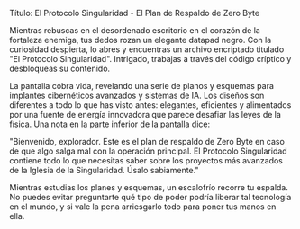 Título: El Protocolo Singularidad - El Plan de Respaldo de Zero Byte

Mientras rebuscas en el desordenado escritorio en el corazón de la fortaleza enemiga, tus dedos rozan un elegante datapad negro. Con la curiosidad despierta, lo abres y encuentras un archivo encriptado titulado "El Protocolo Singularidad". Intrigado, trabajas a través del código críptico y desbloqueas su contenido.

La pantalla cobra vida, revelando una serie de planos y esquemas para implantes cibernéticos avanzados y sistemas de IA. Los diseños son diferentes a todo lo que has visto antes: elegantes, eficientes y alimentados por una fuente de energía innovadora que parece desafiar las leyes de la física. Una nota en la parte inferior de la pantalla dice:

"Bienvenido, explorador. Este es el plan de respaldo de Zero Byte en caso de que algo salga mal con la operación principal. El Protocolo Singularidad contiene todo lo que necesitas saber sobre los proyectos más avanzados de la Iglesia de la Singularidad. Úsalo sabiamente."

Mientras estudias los planes y esquemas, un escalofrío recorre tu espalda. No puedes evitar preguntarte qué tipo de poder podría liberar tal tecnología en el mundo, y si vale la pena arriesgarlo todo para poner tus manos en ella.
